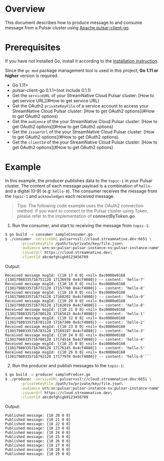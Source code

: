 # Overview

This document describes how to produce message to and consume message from a Pulsar cluster using [Apache pulsar-client-go](https://github.com/apache/pulsar-client-go).

# Prerequisites

If you have not installed Go, install it according to the [installation instruction](http://golang.org/doc/install).

Since the `go mod` package management tool is used in this project, **Go 1.11 or higher** version is required.

- Go 1.11+
- pulsar-client-go 0.1.1+(not include 0.1.1)
- Get the `serviceURL` of your StreamNative Cloud Pulsar cluster: [How to get service URL](#How to get service URL)
- Get the OAuth2 `privateKeyFile` of a service account to access your StreamNative Cloud Pulsar cluster: [How to get OAuth2 options](#How to get OAuth2 options)
- Get the `audience` of the your StreamNative Cloud Pulsar cluster: [How to get OAuth2 options](#How to get OAuth2 options)
- Get the `issuerUrl` of the your StreamNative Cloud Pulsar cluster: [How to get OAuth2 options](#How to get OAuth2 options)
- Get the `clientId` of the your StreamNative Cloud Pulsar cluster: [How to get OAuth2 options](#How to get OAuth2 options)

# Example

In this example, the producer publishes data to the `topic-1` in your Pulsar cluster.
The content of each message payload is a combination of `hello-` and a digital (0-9) (e.g: `hello-0`).
The consumer receives the message from the `topic-1` and `acknowledges` each received message.

> Tips: The following code example uses the OAuth2 connection method. If you want to connect to the Pulsar cluster using Token, please refer to the implementation of **connectByToken.go**.

1. Run the consumer, and start to receiving the message from `topic-1`:

```bash
$ go build -o consumer sampleConsumer.go
$ ./consumer -serviceURL pulsar+ssl://cloud.streamnative.dev:6651 \
       -privateKeyFile /path/to/private/key/file.json\
       -audience urn:sn:pulsar:pulsar-instance-ns:pulsar-instance-name\
       -issuerUrl https://cloud.streamnative.dev\
       -clientId abcdefghigk0123456789
```

Output:

```text
Received message msgId: {{10 17 0 0} <nil> 0xc0000e0160 {13817980335716751128 17136978 0x4cf4080}} -- content: 'hello-7'
Received message msgId: {{10 18 0 0} <nil> 0xc0000e0160 {13817980335716772128 17157780 0x4cf4080}} -- content: 'hello-8'
Received message msgId: {{10 19 0 0} <nil> 0xc0000e0160 {13817980335716774128 17160202 0x4cf4080}} -- content: 'hello-9'
Received message msgId: {{10 20 0 0} <nil> 0xc0000e0160 {13817980335716776128 17162019 0x4cf4080}} -- content: 'hello-0'
Received message msgId: {{10 21 0 0} <nil> 0xc0000e0160 {13817980335716780128 17165615 0x4cf4080}} -- content: 'hello-1'
Received message msgId: {{10 22 0 0} <nil> 0xc0000e0160 {13817980335716781128 17167300 0x4cf4080}} -- content: 'hello-2'
Received message msgId: {{10 23 0 0} <nil> 0xc0000e0160 {13817980335716783128 17169197 0x4cf4080}} -- content: 'hello-3'
Received message msgId: {{10 24 0 0} <nil> 0xc0000e0160 {13817980335716788128 17174514 0x4cf4080}} -- content: 'hello-4'
Received message msgId: {{10 25 0 0} <nil> 0xc0000e0160 {13817980335716790128 17176145 0x4cf4080}} -- content: 'hello-5'
Received message msgId: {{10 26 0 0} <nil> 0xc0000e0160 {13817980335716792128 17177978 0x4cf4080}} -- content: 'hello-6'```
```

2. Run the producer and publish messages to the `topic-1`:

```bash
$ go build -o producer sampleProdcer.go
$ ./producer -serviceURL pulsar+ssl://cloud.streamnative.dev:6651 \
       -privateKeyFile /path/to/private/key/file.json\
       -audience urn:sn:pulsar:pulsar-instance-ns:pulsar-instance-name\
       -issuerUrl https://cloud.streamnative.dev\
       -clientId abcdefghigk0123456789
```

Output:

```text
Published message: {10 20 0 0} 
Published message: {10 21 0 0} 
Published message: {10 22 0 0} 
Published message: {10 23 0 0} 
Published message: {10 24 0 0} 
Published message: {10 25 0 0} 
Published message: {10 26 0 0} 
Published message: {10 27 0 0} 
Published message: {10 28 0 0} 
Published message: {10 29 0 0}
```

